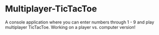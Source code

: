 # Multiplayer-TicTacToe
A console application where you can enter numbers through 1 - 9 and play multiplayer TicTacToe.
Working on a player vs. computer version!
